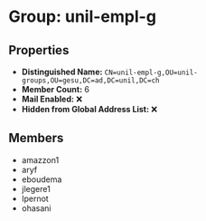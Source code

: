 # Group: unil-empl-g

## Properties

- **Distinguished Name:** `CN=unil-empl-g,OU=unil-groups,OU=gesu,DC=ad,DC=unil,DC=ch`
- **Member Count:** 6
- **Mail Enabled:** ❌
- **Hidden from Global Address List:** ❌

## Members

- amazzon1
- aryf
- eboudema
- jlegere1
- lpernot
- ohasani
